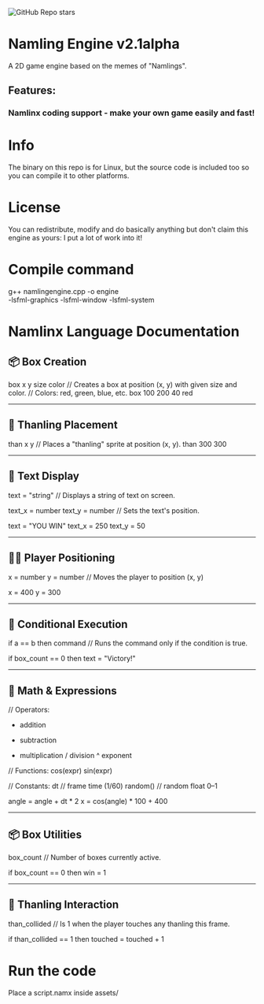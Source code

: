 

![GitHub Repo stars](https://img.shields.io/github/stars/iimsoftco/namlingengine)

# Namling Engine v2.1alpha
A 2D game engine based on the memes of "Namlings".
## Features:
### Namlinx coding support - make your own game easily and fast!

# Info
The binary on this repo is for Linux, but the source code is included too so you can compile it to other platforms.

# License
You can redistribute, modify and do basically anything but don't claim this engine as yours: I put a lot of work into it!

# Compile command
g++ namlingengine.cpp -o engine \
    -lsfml-graphics -lsfml-window -lsfml-system

# Namlinx Language Documentation

## 📦 Box Creation

box x y size color
// Creates a box at position (x, y) with given size and color.
// Colors: red, green, blue, etc.
box 100 200 40 red

---

## 🧍 Thanling Placement

than x y
// Places a "thanling" sprite at position (x, y).
than 300 300

---

## 🧾 Text Display

text = "string"
// Displays a string of text on screen.

text_x = number
text_y = number
// Sets the text's position.

text = "YOU WIN"
text_x = 250
text_y = 50

---

## 🧍‍♂️ Player Positioning

x = number
y = number
// Moves the player to position (x, y)

x = 400
y = 300

---

## 🔁 Conditional Execution

if a == b then command
// Runs the command only if the condition is true.

if box_count == 0 then text = "Victory!"

---

## 🔢 Math & Expressions

// Operators:
+  addition
-  subtraction
*  multiplication
/  division
^  exponent

// Functions:
cos(expr)
sin(expr)

// Constants:
dt         // frame time (1/60)
random()   // random float 0–1

angle = angle + dt * 2
x = cos(angle) * 100 + 400

---

## 📦 Box Utilities

box_count
// Number of boxes currently active.

if box_count == 0 then win = 1

---

## 🤖 Thanling Interaction

than_collided
// Is 1 when the player touches any thanling this frame.

if than_collided == 1 then touched = touched + 1

# Run the code

Place a script.namx inside assets/
